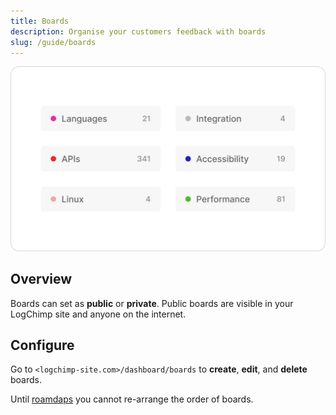 ```yaml
---
title: Boards
description: Organise your customers feedback with boards
slug: /guide/boards
---
```


![Boards](../images/guide/boards.jpg)

## Overview

Boards can set as **public** or **private**. Public boards are visible in your LogChimp site and anyone on the internet.

## Configure

Go to `<logchimp-site.com>/dashboard/boards` to **create**, **edit**, and **delete** boards.

Until [roamdaps](/guide/roadmaps) you cannot re-arrange the order of boards.

